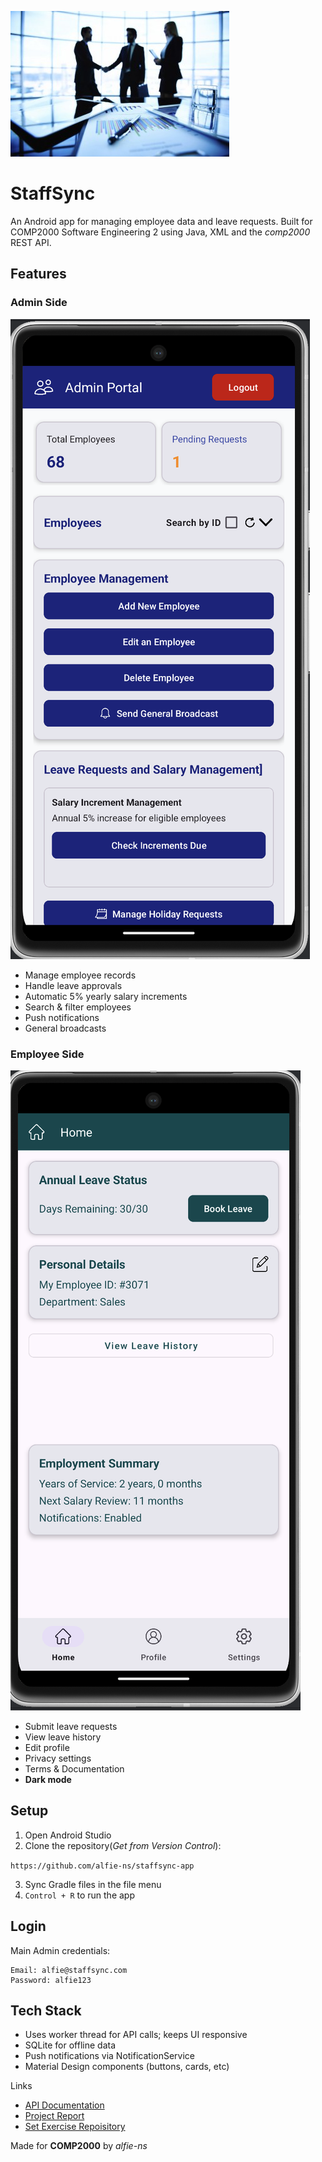 ![StaffSync](docs/images/README/StaffSync.png "StaffSync")

# StaffSync

An Android app for managing employee data and leave requests. Built for COMP2000 Software Engineering 2 using Java, XML and the *comp2000* REST API.

## Features

### Admin Side

![Admin](docs/images/README/Admin.png)

- Manage employee records
- Handle leave approvals
- Automatic 5% yearly salary increments
- Search & filter employees
- Push notifications
- General broadcasts

### Employee Side

![Employee](docs/images/README/Employee.png)

- Submit leave requests
- View leave history
- Edit profile
- Privacy settings
- Terms & Documentation
- **Dark mode**

## Setup

1. Open Android Studio
2. Clone the repository(*Get from Version Control*):

`https://github.com/alfie-ns/staffsync-app`

3. Sync Gradle files in the file menu
4. `Control + R` to run the app

## Login

Main Admin credentials:

```
Email: alfie@staffsync.com
Password: alfie123
```

## Tech Stack

- Uses worker thread for API calls;  keeps UI responsive
- SQLite for offline data
- Push notifications via NotificationService
- Material Design components (buttons, cards, etc)

Links

- [API Documentation](docs/api-documentation.md)
- [Project Report](docs/Report_COMP2000_StaffSync.md)
- [Set Exercise Repoisitory](https://github.com/Plymouth-COMP2000/set-exercises-alfie-ns)

Made for **COMP2000** by *alfie-ns*
